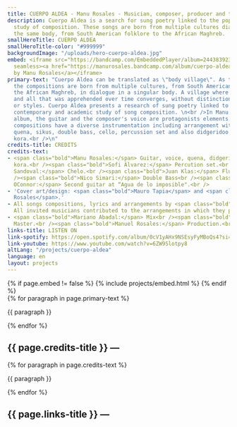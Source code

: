 ```yaml
---
title: CUERPO ALDEA - Manu Rosales - Musician, composer, producer and teacher
description: Cuerpo Aldea is a search for sung poetry linked to the popular and contemporary
  study of composition. These songs are born from multiple cultures dialoguing in
  the same body, from South American folklore to the African Maghreb.
smallHeroTitle: CUERPO ALDEA
smallHeroTitle-color: "#999999"
backgroundImage: "/uploads/hero-cuerpo-aldea.jpg"
embed: <iframe src="https://bandcamp.com/EmbeddedPlayer/album=2443839239/size=large/bgcol=333333/linkcol=ffffff/minimal=true/transparent=true/"
  seamless><a href="https://manurosales.bandcamp.com/album/cuerpo-aldea">Cuerpo Aldea
  by Manu Rosales</a></iframe>
primary-text: "Cuerpo Aldea can be translated as \"body village\". As the title expresses,
  the compositions are born from multiple cultures, from South American folklore to
  the African Maghreb, in dialogue in a singular body. A village where all heard sounds
  and all that was apprehended over time converges, without distinctions of genres
  or styles. Cuerpo Aldea presents a research of sung poetry linked to the popular,
  contemporary and academic study of song composition. \n<br />In Manu Rosales' debut
  album, the guitar and the composer's voice are protagonists elements. However, the
  compositions have a diverse instrumentation including arrangement with flute, clarinet,
  quena, sikus, double bass, cello, percussion set and also didgeridoo and African
  kora.<br />\n"
credits-title: CREDITS
credits-text:
- <span class="bold">Manu Rosales:</span> Guitar, voice, quena, didgeridoo, sicus,
  kora.<br /><span class="bold">Sofi Álvarez:</span> Percution set.<br /><span class="bold">Emmanuel
  Sandoval:</span> Chelo.<br /><span class="bold">Juan Klas:</span> Flute and clarinet.<br
  /><span class="bold">Nico Simari:</span> Double Bass<br /><span class="bold">Guillermo
  OConnor:</span> Second guitar at “Agua de lo imposible".<br />
- 'Cover art/design: <span class="bold">Mauro Tapia</span> and <span class="bold">Lucía
  Rosales</span>.'
- All songs compositions, lyrics and arrangements by <span class="bold">Manu Rosales</span>.
  All invited musicians contributed to the arrangements in which they participated.
- <span class="bold">Mariano Abadal:</span> Mix<br /><span class="bold">Fernando Richard:</span>
  Master.<br /><span class="bold">Manuel Rosales:</span> Production.<br />
links-title: LISTEN ON
link-spotify: https://open.spotify.com/album/0cV1yAHx9NSEsyFyMBoQs4?si=rsyG5TeWS0SCUgJRZL8JBg
link-youtube: https://www.youtube.com/watch?v=6ZW9Slotpy8
altLang: "/projects/cuerpo-aldea"
language: en
layout: projects
---
```


<section>
    {% if page.embed != false %}
        {% include projects/embed.html %}
    {% endif %}
    <div>
        {% for paragraph in page.primary-text %}
            <p>
                {{ paragraph }}
            </p>
        {% endfor %}
    </div>
    <h2>
        {{ page.credits-title }} —
    </h2>
    <div>
        {% for paragraph in page.credits-text %}
            <p>
                {{ paragraph }}
            </p>
        {% endfor %}
    </div>
    <h2>
        {{ page.links-title }} —
    </h2>
    <div id="bio-text-links">
        <a href="{{ page.link-spotify }}">
            <i class="fa-brands fa-spotify"></i>
        </a>
        <a href="{{ page.link-youtube }}">
            <i class="fa-brands fa-youtube"></i>
        </a>
    </div>
</section>